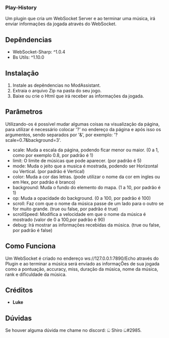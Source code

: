 ### Play-History
  Um plugin que cria um WebSocket Server e ao terminar uma música, irá enviar informações da jogada através do WebSocket.

## Depêndencias
- WebSocket-Sharp: ^1.0.4
-  Bs Utils: ^1.10.0

## Instalação
  1. Instale as depêndencias no ModAssistant.
  2. Extraia o arquivo Zip na pasta do seu jogo.
  3. Baixe ou crie o Html que irá receber as informações da jogada.

## Parâmetros
  Utilizando-os é possível mudar algumas coisas na visualização da página, para utilizar é necessário colocar '?' no endereço da página e após isso os argumentos, sendo separados   por '&', por exemplo: '?scale=0.7&background=3'.
- scale: Muda a escala da página, podendo ficar menor ou maior. (0 a 1, como por exemplo 0.8, por padrão é 1)
- limit: O limite de músicas que pode aparecer. (por padrão é 5)
- mode: Muda o jeito que a musica é mostrada, podendo ser Horizontal ou Vertical. (por padrão é Vertical)
- color: Muda a cor das letras. (pode utilizar o nome da cor em ingles ou em Hex, por padrão é branco)
- background: Muda o fundo do elemento do mapa. (1 a 10, por padrão é 1)
- op: Muda a opacidade do background. (0 a 100, por padrão é 100)
- scroll: Faz com que o nome da música passe de um lado para o outro se for muito grande. (true ou false, por padrão é true)
- scrollSpeed: Modifica a velocidade em que o nome da música é mostrado (valor de 0 a 100,por padrão é 90)
- debug: Irá mostrar as informações recebidas da música. (true ou false, por padrão é false)

## Como Funciona
  Um WebSocket é criado no endereço ws://127.0.0.1:7890/Echo através do Plugin e ao terminar a música será enviado as informaçÕes de sua jogada como a pontuação, accuracy, miss,     duração da música, nome da música, rank e dificuldade da música.
  
## Créditos
- **Luke**

## Dúvidas
  Se houver alguma dúvida me chame no discord: ඞ Shiro ඞ#2985.
